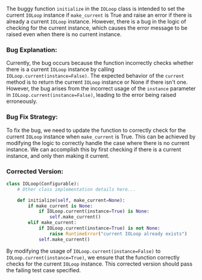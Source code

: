 The buggy function `initialize` in the `IOLoop` class is intended to set the current `IOLoop` instance if `make_current` is True and raise an error if there is already a current `IOLoop` instance. However, there is a bug in the logic of checking for the current instance, which causes the error message to be raised even when there is no current instance.

### Bug Explanation:
Currently, the bug occurs because the function incorrectly checks whether there is a current `IOLoop` instance by calling `IOLoop.current(instance=False)`. The expected behavior of the `current` method is to return the current `IOLoop` instance or None if there isn't one. However, the bug arises from the incorrect usage of the `instance` parameter in `IOLoop.current(instance=False)`, leading to the error being raised erroneously.

### Bug Fix Strategy:
To fix the bug, we need to update the function to correctly check for the current `IOLoop` instance when `make_current` is True. This can be achieved by modifying the logic to correctly handle the case where there is no current instance. We can accomplish this by first checking if there is a current instance, and only then making it current.

### Corrected Version:

```python
class IOLoop(Configurable):
    # Other class implementation details here...

    def initialize(self, make_current=None):
        if make_current is None:
            if IOLoop.current(instance=True) is None:
                self.make_current()
        elif make_current:
            if IOLoop.current(instance=True) is not None:
                raise RuntimeError("current IOLoop already exists")
            self.make_current()
```

By modifying the usage of `IOLoop.current(instance=False)` to `IOLoop.current(instance=True)`, we ensure that the function correctly checks for the current `IOLoop` instance. This corrected version should pass the failing test case specified.